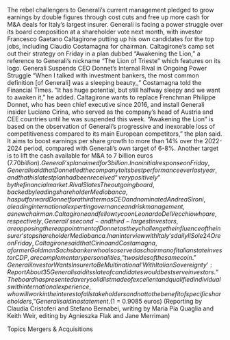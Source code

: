The rebel challengers to Generali’s current management pledged to grow earnings by double figures through cost cuts and free up more cash for M&A deals for Italy’s largest insurer.
Generali is facing a power struggle over its board composition at a shareholder vote next month, with investor Francesco Gaetano Caltagirone putting up his own candidates for the top jobs, including Claudio Costamagna for chairman.
Caltagirone’s camp set out their strategy on Friday in a plan dubbed “Awakening the Lion,” a reference to Generali’s nickname “The Lion of Trieste” which features on its logo.
Generali Suspends CEO Donnet’s Internal Rival in Ongoing Power Struggle
“When I talked with investment bankers, the most common definition [of Generali] was a sleeping beauty,,” Costamagna told the Financial Times.
“It has huge potential, but still halfway sleepy and we want to awaken it,” he added.
Caltagirone wants to replace Frenchman Philippe Donnet, who has been chief executive since 2016, and install Generali insider Luciano Cirina, who served as the company’s head of Austria and CEE countries until he was suspended this week.
“Awakening the Lion” is based on the observation of Generali’s progressive and inexorable loss of competitiveness compared to its main European competitors,” the plan said.
It aims to boost earnings per share growth to more than 14% over the 2022-2024 period, compared with Generali’s own target of 6-8%.
Another target is to lift the cash available for M&A to 7 billion euros ($7.70 billion). Generali’s plan aimed for 3 billion.
In an initial response on Friday, Generali said that Donnet led the company to its best performance ever last year, and that his latest plan had been received “very positively” by the financial market.
Rival Slates
The outgoing board, backed by leading shareholder Mediobanca, has put forward Donnet for a third term as CEO and nominated Andrea Sironi, a leading international expert in governance and risk management, as new chairman.
Caltagirone and fellow tycoon Leonardo Del Vecchio who are, respectively, Generali’s second- and third-largest investors, are opposing the reappointment of Donnet as they challenge the influence of the insurer’s top shareholder Mediobanca.
In an interview with Italy’s daily Il Sole 24 Ore on Friday, Caltagirone said that Cirina and Costamagna, a former Goldman Sachs banker who also served as chairman of Italian state investor CDP, are complementary personalities, “two sides of the same coin.”
Generali Investor Wants Insurer to Be Multinational ‘With Italian Sovereignty’: Report
About 35% of Generali’s share capital is in the hands of institutional investors and small savers hold another 23%, meaning their votes are likely to decide the outcome of the vote on April 29.
Generali said its slate of candidates would best serve investors.
“The board has presented a very solid list made of excellent and qualified individuals with international experience, who will work in the interest of all stakeholders and not to the benefit of specific shareholders,” Generali said in a statement.
($1 = 0.9085 euros)
(Reporting by Claudia Cristoferi and Stefano Bernabei, writing by Maria Pia Quaglia and Keith Weir, editing by Agnieszka Flak and Jane Merriman)

Topics
Mergers & Acquisitions
